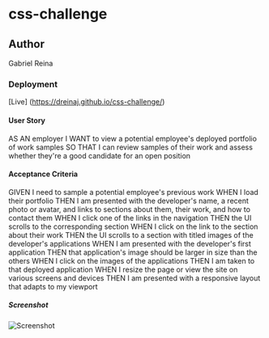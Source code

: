 # css-challenge

## Author
Gabriel Reina

### Deployment
[Live] (https://dreinaj.github.io/css-challenge/)

#### User Story
AS AN employer
I WANT to view a potential employee's deployed portfolio of work samples
SO THAT I can review samples of their work and assess whether they're a good candidate for an open position

#### Acceptance Criteria
GIVEN I need to sample a potential employee's previous work
WHEN I load their portfolio
THEN I am presented with the developer's name, a recent photo or avatar, and links to sections about them, their work, and how to contact them
WHEN I click one of the links in the navigation
THEN the UI scrolls to the corresponding section
WHEN I click on the link to the section about their work
THEN the UI scrolls to a section with titled images of the developer's applications
WHEN I am presented with the developer's first application
THEN that application's image should be larger in size than the others
WHEN I click on the images of the applications
THEN I am taken to that deployed application
WHEN I resize the page or view the site on various screens and devices
THEN I am presented with a responsive layout that adapts to my viewport

##### Screenshot
![Screenshot]()